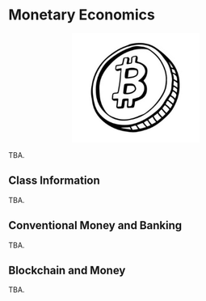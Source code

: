 # Monetary Economics

<p align="center">
  <img src="e4200.jpg" alt="awww" width="50%" height="50%">
</p>

TBA.

## Class Information

TBA.

## Conventional Money and Banking

TBA.

## Blockchain and Money

TBA.
